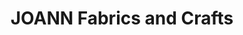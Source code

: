 ---
title: "JOANN Fabrics and Crafts"
url: /buffalo/joann-fabrics-and-crafts-niagara-falls-boulevard/
shop: craft
---
